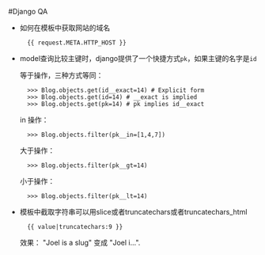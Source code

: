 #Django QA

* 如何在模板中获取网站的域名
	
		{{ request.META.HTTP_HOST }}

* model查询比较主键时，django提供了一个快捷方式`pk`，如果主键的名字是`id`

	等于操作，三种方式等同：
		
		>>> Blog.objects.get(id__exact=14) # Explicit form   
		>>> Blog.objects.get(id=14) # __exact is implied
		>>> Blog.objects.get(pk=14) # pk implies id__exact
	in 操作：

		>>> Blog.objects.filter(pk__in=[1,4,7])

	大于操作：

		>>> Blog.objects.filter(pk__gt=14)

	小于操作：

		>>> Blog.objects.filter(pk__lt=14)

* 模板中截取字符串可以用slice或者truncatechars或者truncatechars_html
		
		{{ value|truncatechars:9 }}
	效果：
		 "Joel is a slug" 变成 "Joel i...".
